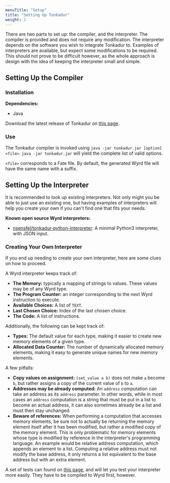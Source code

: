 ```yaml
---
menuTitle: "Setup"
title: "Setting Up Tonkadur"
weight: 1
---
```

There are two parts to set up: the compiler, and the interpreter. The compiler
is provided and does not require any modification. The interpreter depends on
the software you wish to integrate Tonkadur to. Examples of interpreters are
available, but expect some modifications to be required. This should not prove
to be difficult however, as the whole approach is design with the idea of
keeping the interpreter small and simple.

## Setting Up the Compiler

### Installation
**Dependencies:**
* Java

Download the latest release of Tonkadur on [this
page](https://github.com/nsensfel/tonkadur/releases).

### Use
The Tonkadur compiler is invoked using `java -jar tonkadur.jar [option] <file>`.
`java -jar tonkadur.jar` will yield the complete list of valid options.

`<file>` corresponds to a Fate file. By default, the generated Wyrd file will
have the same name with a suffix.

## Setting Up the Interpreter
It is recommended to look up existing interpreters. Not only might you be able
to just use an existing one, but having examples of interpreters will help you
create your own if you can't find one that fits your needs.

**Known open source Wyrd interpreters:**
* [nsensfel/tonkadur-python-interpreter](https://github.com/nsensfel/tonkadur-python-interpreter): A minimal Python3 interpreter, with JSON input.

### Creating Your Own Interpreter
If you end up needing to create your own interpreter, here are some clues on how
to proceed.

A Wyrd interpreter keeps track of:
* **The Memory:** typically a mapping of strings to values. These values may be
of any Wyrd type.
* **The Program Counter:** an integer corresponding to the next Wyrd instruction
to execute.
* **Available Choices:** A list of `TEXT`.
* **Last Chosen Choice:** Index of the last chosen choice.
* **The Code:** A list of instructions.

Additionally, the following can be kept track of:
* **Types:** The default value for each type, making it easier to create new
  memory elements of a given type.
* **Allocated Data Counter:** The number of dynamically allocated memory
  elements, making it easy to generate unique names for new memory elements.

A few pitfalls:
* **Copy values on assignment:** `(set_value a b)` does not make `a` become `b`,
  but rather assigns a copy of the current value of `b` to `a`.
* **Addresses may be already computed:** An `address` computation can take an
   address as its `address` parameter. In other words, while in most cases an
   `address` computation is a string that must be put in a list to become an
   actual address, it can also sometimes already be a list and must then stay
   unchanged.
* **Beware of references:** When performing a computation that accesses memory
  elements, be sure not to actually be returning the memory element itself after
  it has been modified, but rather a modified copy of the memory element. This
  is only problematic for memory elements whose type is modified by reference in
  the interpreter's programming language. An example would be relative address
  computation, which appends an element to a list. Computing a relative address
  must not modify the base address, it only returns a list equivalent to the
  base address but with an extra element.

A set of tests can found on [this
page](https://github.com/nsensfel/tonkadur/tree/master/data/tests), and will let
you test your interpreter more easily. They have to be compiled to Wyrd first,
however.
